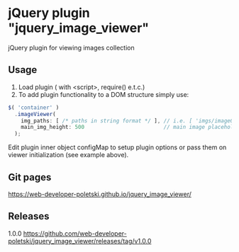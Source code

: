 # jQuery plugin "jquery_image_viewer"
jQuery plugin for viewing images collection

## Usage
1. Load plugin ( with &lt;script&gt;, require() e.t.c.)
2. To add plugin functionality to a DOM structure simply use:
```javascript
$( 'container' )
  .imageViewer(
    img_paths: [ /* paths in string format */ ], // i.e. [ 'imgs/image01.jpg', 'imgs/image02.jpg' ]         
    main_img_height: 500                         // main image placeholder height in pixels 
  );
```

Edit plugin inner object configMap to setup plugin options or pass them on viewer initialization (see example above).

## Git pages
https://web-developer-poletski.github.io/jquery_image_viewer/

## Releases
1.0.0 https://github.com/web-developer-poletski/jquery_image_viewer/releases/tag/v1.0.0
